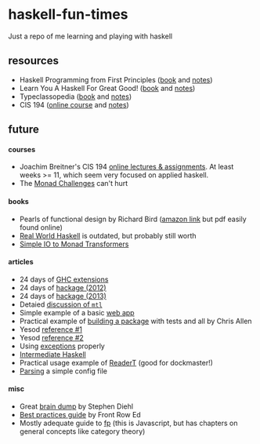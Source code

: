 # haskell-fun-times
Just a repo of me learning and playing with haskell

## resources
- Haskell Programming from First Principles ([book](http://haskellbook.com/) and [notes](./from-first-principles))
- Learn You A Haskell For Great Good! ([book](http://learnyouahaskell.com/) and [notes](./learn-you-a-haskell))
- Typeclassopedia ([book](https://wiki.haskell.org/Typeclassopedia) and [notes](./typeclassopedia))
- CIS 194 ([online course](http://cis.upenn.edu/~cis194/spring13/lectures.html) and [notes](./cis-194))

## future

#### courses
- Joachim Breitner's CIS 194 [online lectures & assignments](http://www.seas.upenn.edu/~cis194/fall16/). At least weeks >= 11, which seem very focused on applied haskell.
- The [Monad Challenges](http://mightybyte.github.io/monad-challenges/) can't hurt

#### books
- Pearls of functional design by Richard Bird ([amazon link](https://www.amazon.com/Pearls-Functional-Algorithm-Design-Richard/dp/0521513383) but pdf easily found online)
- [Real World Haskell](http://book.realworldhaskell.org/read/) is outdated, but probably still worth
- [Simple IO to Monad Transformers](https://www.amazon.com/Simple-IO-Monad-Transformers-ebook/dp/B00KN6XZ1M)


#### articles
- 24 days of [GHC extensions](https://ocharles.org.uk/blog/pages/2014-12-01-24-days-of-ghc-extensions.html)
- 24 days of [hackage (2012)](https://ocharles.org.uk/blog/pages/2012-12-01-24-days-of-hackage.html)
- 24 days of [hackage (2013)](https://ocharles.org.uk/blog/pages/2013-12-01-24-days-of-hackage.html)
- Detaied [discussion of `mtl`](https://ocharles.org.uk/blog/posts/2016-01-26-transformers-free-monads-mtl-laws.html)
- Simple example of a basic [web app](http://seanhess.github.io/2015/08/17/practical-haskell-importing-code.html)
- Practical example of [building a package](https://howistart.org/posts/haskell/1) with tests and all by Chris Allen
- Yesod [reference #1](http://mdjnewman.me/2016/01/haskell-stack-yesod-docker/)
- Yesod [reference #2](http://yannesposito.com/Scratch/en/blog/Yesod-excellent-ideas/)
- Using [exceptions](https://www.fpcomplete.com/blog/2016/11/exceptions-best-practices-haskell) properly
- [Intermediate Haskell](https://www.schoolofhaskell.com/user/commercial/outline/intermediate-haskell#general-patterns)
- Practical usage example of [ReaderT](https://slpopejoy.github.io/posts/Effectful02.html) (good for dockmaster!)
- [Parsing](http://www.serpentine.com/blog/2007/01/31/parsing-a-simple-config-file-in-haskell/) a simple config file

#### misc
- Great [brain dump](http://dev.stephendiehl.com/hask/) by Stephen Diehl
- [Best practices guide](https://github.com/frontrowed/guides) by Front Row Ed
- Mostly adequate guide to [fp](https://www.gitbook.com/book/drboolean/mostly-adequate-guide/details) (this is Javascript, but has chapters on general concepts like category theory)
